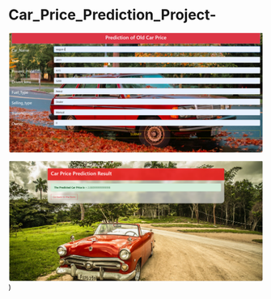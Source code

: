 # Car_Price_Prediction_Project-

![input of Web Model](https://github.com/ZeshanFareed/Car_Price_Prediction_Project-/blob/581b8095c198ead5c2c8de9f99398620a7424c5d/Input%20Djnago%20Project.png)

![output of Web Model](https://github.com/ZeshanFareed/Car_Price_Prediction_Project-/blob/abea1ffcd24a66d32bd6ac48f12aaec16c2298f1/output%20Django%20Project.png))
